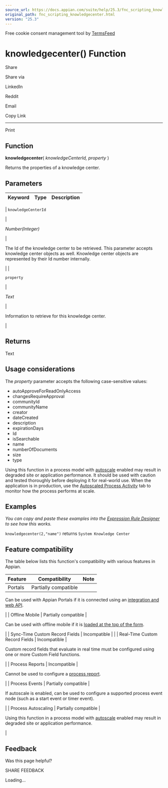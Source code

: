 ```yaml
---
source_url: https://docs.appian.com/suite/help/25.3/fnc_scripting_knowledgecenter.html
original_path: fnc_scripting_knowledgecenter.html
version: "25.3"
---
```


Free cookie consent management tool by [TermsFeed](https://www.termsfeed.com/)

# knowledgecenter() Function

Share

Share via

LinkedIn

Reddit

Email

Copy Link

* * *

Print

## Function

**knowledgecenter**( _knowledgeCenterId, property_ )

Returns the properties of a knowledge center.

## Parameters

| Keyword | Type | Description |
| --- | --- | --- |
|
`knowledgeCenterId`

 |

_Number(Integer)_

 |

The Id of the knowledge center to be retrieved. This parameter accepts knowledge center objects as well. Knowledge center objects are represented by their Id number internally.

 |
|

`property`

 |

_Text_

 |

Information to retrieve for this knowledge center.

 |

## Returns

Text

## Usage considerations

The _property_ parameter accepts the following case-sensitive values:

-   autoApproveForReadOnlyAccess
-   changesRequireApproval
-   communityId
-   communityName
-   creator
-   dateCreated
-   description
-   expirationDays
-   Id
-   isSearchable
-   name
-   numberOfDocuments
-   size
-   type

Using this function in a process model with [autoscale](autoscale-processes.html) enabled may result in degraded site or application performance. It should be used with caution and tested thoroughly before deploying it for real-world use. When the application is in production, use the [Autoscaled Process Activity](monitoring-autoscaled-processes.html) tab to monitor how the process performs at scale.

## Examples

_You can copy and paste these examples into the [Expression Rule Designer](Expression_Rules.html) to see how this works._

`knowledgecenter(2,"name")` returns `System Knowledge Center`

## Feature compatibility

The table below lists this function's compatibility with various features in Appian.

| Feature | Compatibility | Note |
| --- | --- | --- |
| Portals | Partially compatible |
Can be used with Appian Portals if it is connected using an [integration and web API](portals-design.html#using-partially-compatible-functions-and-objects-in-a-portal).

 |
| Offline Mobile | Partially compatible |

Can be used with offline mobile if it is [loaded at the top of the form](offline-mobile-design-best-practices.html#working-with-partially-compatible-functions).

 |
| Sync-Time Custom Record Fields | Incompatible |  |
| Real-Time Custom Record Fields | Incompatible |

Custom record fields that evaluate in real time must be configured using one or more Custom Field functions.

 |
| Process Reports | Incompatible |

Cannot be used to configure a [process report](Process_Reports.html).

 |
| Process Events | Partially compatible |

If autoscale is enabled, can be used to configure a supported process event node (such as a start event or timer event).

 |
| Process Autoscaling | Partially compatible |

Using this function in a process model with [autoscale](autoscale-processes.html) enabled may result in degraded site or application performance.

 |

## Feedback

Was this page helpful?

SHARE FEEDBACK

Loading...
